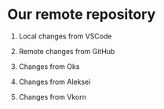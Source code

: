 # Our remote repository

1. Local changes from VSCode

2. Remote changes from GitHub

3. Changes from Oks

4. Changes from Aleksei

3. Changes from Vkorn